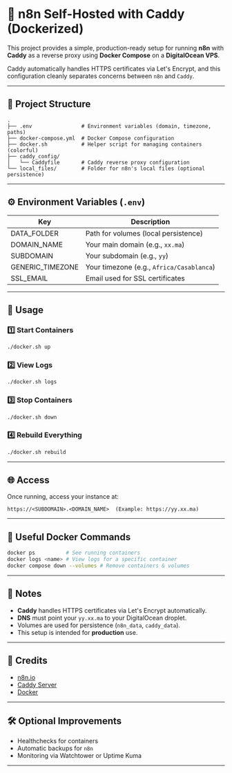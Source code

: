 
# 🚀 n8n Self-Hosted with Caddy (Dockerized)

This project provides a simple, production-ready setup for running **n8n** with **Caddy** as a reverse proxy using **Docker Compose** on a **DigitalOcean VPS**.

Caddy automatically handles HTTPS certificates via Let's Encrypt, and this configuration cleanly separates concerns between `n8n` and `Caddy`.

---

## 📂 Project Structure
```
.
├── .env                # Environment variables (domain, timezone, paths)
├── docker-compose.yml  # Docker Compose configuration
├── docker.sh           # Helper script for managing containers (colorful)
├── caddy_config/
│   └── Caddyfile       # Caddy reverse proxy configuration
└── local_files/        # Folder for n8n's local files (optional persistence)
```

---

## ⚙️ Environment Variables (`.env`)
| Key           | Description                      |
|---------------|----------------------------------|
| DATA_FOLDER   | Path for volumes (local persistence) |
| DOMAIN_NAME   | Your main domain (e.g., `xx.ma`)    |
| SUBDOMAIN     | Your subdomain (e.g., `yy`)         |
| GENERIC_TIMEZONE | Your timezone (e.g., `Africa/Casablanca`) |
| SSL_EMAIL     | Email used for SSL certificates     |

---

## 🔧 Usage

### 1️⃣ Start Containers
```bash
./docker.sh up
```

### 2️⃣ View Logs
```bash
./docker.sh logs
```

### 3️⃣ Stop Containers
```bash
./docker.sh down
```

### 4️⃣ Rebuild Everything
```bash
./docker.sh rebuild
```

---

## 🌐 Access
Once running, access your instance at:
```
https://<SUBDOMAIN>.<DOMAIN_NAME>  (Example: https://yy.xx.ma)
```

---

## 🐳 Useful Docker Commands
```bash
docker ps          # See running containers
docker logs <name> # View logs for a specific container
docker compose down --volumes # Remove containers & volumes
```

---

## 📌 Notes
- **Caddy** handles HTTPS certificates via Let's Encrypt automatically.
- **DNS** must point your `yy.xx.ma` to your DigitalOcean droplet.
- Volumes are used for persistence (`n8n_data`, `caddy_data`).
- This setup is intended for **production** use.

---

## 🤝 Credits
- [n8n.io](https://n8n.io)
- [Caddy Server](https://caddyserver.com)
- [Docker](https://docker.com)

---

## 🛠️ Optional Improvements
- Healthchecks for containers
- Automatic backups for `n8n`
- Monitoring via Watchtower or Uptime Kuma

---
